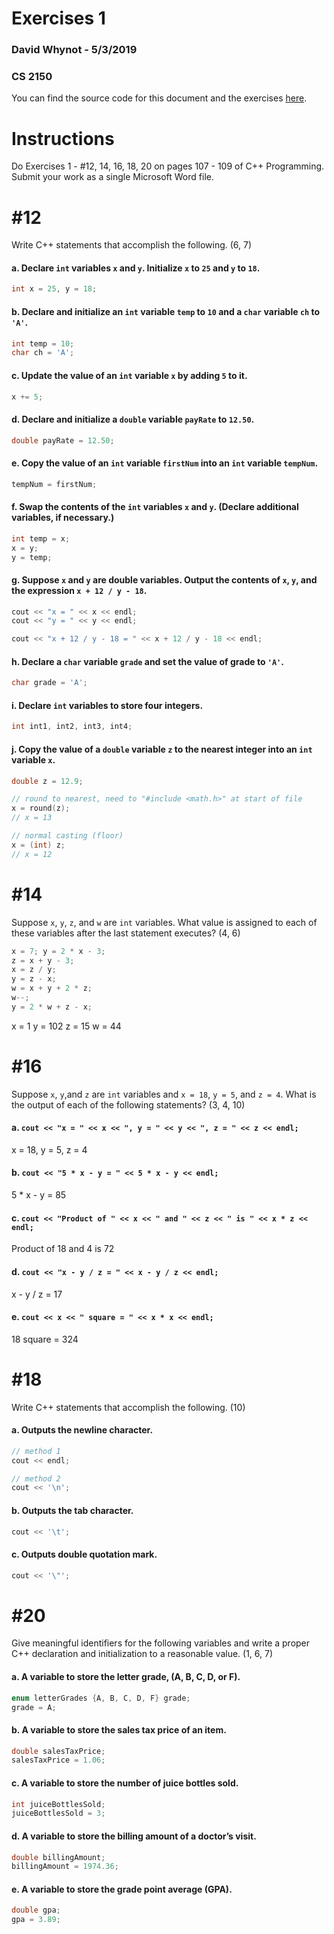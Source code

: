 # Exercises 1
### David Whynot - 5/3/2019
### CS 2150
You can find the source code for this document and the exercises [here](https://github.com/davidmwhynot/cs2150/tree/master/exercises/1).

# Instructions
Do Exercises 1 - #12, 14, 16, 18, 20 on pages 107 - 109 of C++ Programming. Submit your work as a single Microsoft Word file.



# #12
Write C++ statements that accomplish the following. (6, 7)
#### a. Declare `int` variables `x` and `y`. Initialize `x` to `25` and `y` to `18`.
```c++
int x = 25, y = 18;
```

#### b. Declare and initialize an `int` variable `temp` to `10` and a `char` variable `ch` to `'A'`.
```c++
int temp = 10;
char ch = 'A';
```

#### c. Update the value of an `int` variable `x` by adding `5` to it.
```c++
x += 5;
```

#### d. Declare and initialize a `double` variable `payRate` to `12.50`.
```c++
double payRate = 12.50;
```

#### e. Copy the value of an `int` variable `firstNum` into an `int` variable `tempNum`.
```c++
tempNum = firstNum;
```

#### f. Swap the contents of the `int` variables `x` and `y`. (Declare additional variables, if necessary.)
```c++
int temp = x;
x = y;
y = temp;
```

#### g. Suppose `x` and `y` are double variables. Output the contents of `x`, `y`, and the expression `x + 12 / y - 18`.
```c++
cout << "x = " << x << endl;
cout << "y = " << y << endl;

cout << "x + 12 / y - 18 = " << x + 12 / y - 18 << endl;
```

#### h. Declare a `char` variable `grade` and set the value of grade to `'A'`.
```c++
char grade = 'A';
```

#### i. Declare `int` variables to store four integers.
```c++
int int1, int2, int3, int4;
```

#### j. Copy the value of a `double` variable `z` to the nearest integer into an `int` variable `x`.
```c++
double z = 12.9;

// round to nearest, need to "#include <math.h>" at start of file
x = round(z);
// x = 13

// normal casting (floor)
x = (int) z;
// x = 12
```



# #14
Suppose `x`, `y`, `z`, and `w` are `int` variables. What value is assigned to each of these variables after the last statement executes? (4, 6)
```c++
x = 7; y = 2 * x - 3;
z = x + y - 3;
x = z / y;
y = z - x;
w = x + y + 2 * z;
w--;
y = 2 * w + z - x;
```
x = 1
y = 102
z = 15
w = 44


# #16
Suppose `x`, `y`,and `z` are `int` variables and `x = 18`, `y = 5`, and `z = 4`. What is the output of each of the following statements? (3, 4, 10)
#### a. `cout << "x = " << x << ", y = " << y << ", z = " << z << endl;`
x = 18, y = 5, z = 4

#### b. `cout << "5 * x - y = " << 5 * x - y << endl;`
5 * x - y = 85

#### c. `cout << "Product of " << x << " and " << z << " is " << x * z << endl;`
Product of 18 and 4 is 72

#### d. `cout << "x - y / z = " << x - y / z << endl;`
x - y / z = 17

#### e. `cout << x << " square = " << x * x << endl;`
18 square = 324



# #18
Write C++ statements that accomplish the following. (10)
#### a. Outputs the newline character.
```c++
// method 1
cout << endl;

// method 2
cout << '\n';
```

#### b. Outputs the tab character.
```c++
cout << '\t';
```

#### c. Outputs double quotation mark.
```c++
cout << '\"';
```



# #20
Give meaningful identifiers for the following variables and write a proper C++ declaration and initialization to a reasonable value. (1, 6, 7)
#### a. A variable to store the letter grade, (A, B, C, D, or F).
```c++
enum letterGrades {A, B, C, D, F} grade;
grade = A;
```

#### b. A variable to store the sales tax price of an item.
```c++
double salesTaxPrice;
salesTaxPrice = 1.06;
```

#### c. A variable to store the number of juice bottles sold.
```c++
int juiceBottlesSold;
juiceBottlesSold = 3;
```

#### d. A variable to store the billing amount of a doctor’s visit.
```c++
double billingAmount;
billingAmount = 1974.36;
```

#### e. A variable to store the grade point average (GPA).
```c++
double gpa;
gpa = 3.89;
```
